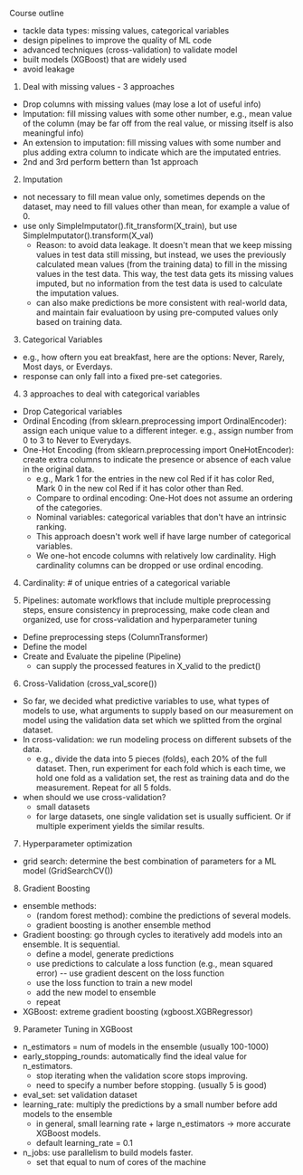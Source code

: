 Course outline
- tackle data types: missing values, categorical variables
- design pipelines to improve the quality of ML code
- advanced techniques (cross-validation) to validate model
- built models (XGBoost) that are widely used 
- avoid leakage

1. Deal with missing values - 3 approaches
- Drop columns with missing values (may lose a lot of useful info)
- Imputation: fill missing values with some other number, e.g., mean value of the column (may be far off from the real value, or missing itself is also meaningful info)
- An extension to imputation: fill missing values with some number and plus adding extra column to indicate which are the imputated entries.
- 2nd and 3rd perform bettern than 1st approach

2. Imputation
- not necessary to fill mean value only, sometimes depends on the dataset, may need to fill values other than mean, for example a value of 0. 
- use only SimpleImputator().fit_transform(X_train), but use SimpleImputator().transform(X_val)
    - Reason: to avoid data leakage. It doesn't mean that we keep missing values in test data still missing, but instead, we uses the previously calculated mean values (from the training data) to fill in the missing values in the test data. This way, the test data gets its missing values imputed, but no information from the test data is used to calculate the imputation values.
    - can also make predictions be more consistent with real-world data, and maintain fair evaluatioon by using pre-computed values only based on training data. 

3. Categorical Variables
- e.g., how oftern you eat breakfast, here are the options: Never, Rarely, Most days, or Everdays. 
- response can only fall into a fixed pre-set categories.

4. 3 approaches to deal with categorical variables
- Drop Categorical variables
- Ordinal Encoding (from sklearn.preprocessing import OrdinalEncoder): assign each unique value to a different integer. e.g., assign number from 0 to 3 to Never to Everydays.
- One-Hot Encoding (from sklearn.preprocessing import OneHotEncoder): create extra columns to indicate the presence or absence of each value in the original data. 
    - e.g., Mark 1 for the entries in the new col Red if it has color Red, Mark 0 in the new col Red if it has color other than Red.
    - Compare to ordinal encoding: One-Hot does not assume an ordering of the categories. 
    - Nominal variables: categorical variables that don't have an intrinsic ranking.
    - This approach doesn't work well if have large number of categorical variables.
    - We one-hot encode columns with relatively low cardinality. High cardinality columns can be dropped or use ordinal encoding. 

4. Cardinality: # of unique entries of a categorical variable

5. Pipelines: automate workflows that include multiple preprocessing steps, ensure consistency in preprocessing, make code clean and organized, use for cross-validation and hyperparameter tuning
- Define preprocessing steps (ColumnTransformer)
- Define the model 
- Create and Evaluate the pipeline (Pipeline)
    - can supply the processed features in X_valid to the predict() 

6. Cross-Validation (cross_val_score())
- So far, we decided what predictive variables to use, what types of models to use, what arguments to supply based on our measurement on model using the validation data set which we splitted from the orginal dataset. 
- In cross-validation: we run modeling process on different subsets of the data. 
    - e.g., divide the data into 5 pieces (folds), each 20% of the full dataset. Then, run experiment for each fold which is each time, we hold one fold as a validation set, the rest as training data and do the measurement. Repeat for all 5 folds. 
- when should we use cross-validation?
    - small datasets
    - for large datasets, one single validation set is usually sufficient. Or if multiple experiment yields the similar results. 

7. Hyperparameter optimization
- grid search: determine the best combination of parameters for a ML model (GridSearchCV())

8. Gradient Boosting
- ensemble methods:
    - (random forest method): combine the predictions of several models. 
    - gradient boosting is another ensemble method
- Gradient boosting: go through cycles to iteratively add models into an ensemble. It is sequential.
    - define a model, generate predictions
    - use predictions to calculate a loss function (e.g., mean squared error) -- use gradient descent on the loss function
    - use the loss function to train a new model
    - add the new model to ensemble
    - repeat 
- XGBoost: extreme gradient boosting (xgboost.XGBRegressor)

9. Parameter Tuning in XGBoost
- n_estimators = num of models in the ensemble (usually 100-1000)
- early_stopping_rounds: automatically find the ideal value for n_estimators.
    - stop iterating when the validation score stops improving. 
    - need to specify a number before stopping. (usually 5 is good)
- eval_set: set validation dataset
- learning_rate: multiply the predictions by a small number before add models to the ensemble
    - in general, small learning rate + large n_estimators -> more accurate XGBoost models.
    - default learning_rate = 0.1
- n_jobs: use parallelism to build models faster.
    - set that equal to num of cores of the machine
    